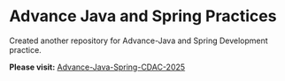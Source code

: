 # Advance Java and Spring Practices

Created another repository for Advance-Java and Spring Development practice.

**Please visit:** [Advance-Java-Spring-CDAC-2025](https://github.com/ksachin7/Advance-Java-Spring-CDAC-2025)
